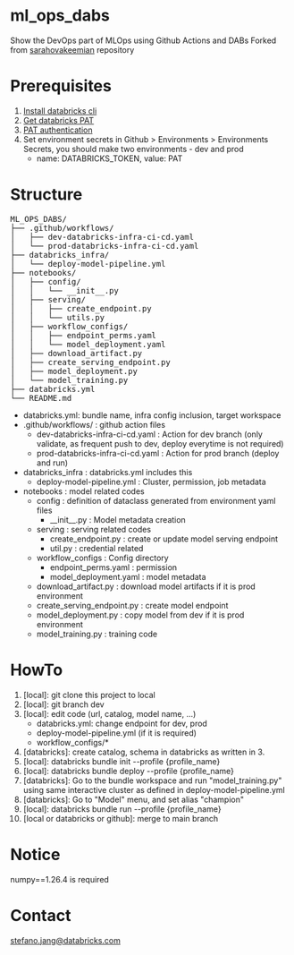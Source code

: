 # ml_ops_dabs
Show the DevOps part of MLOps using Github Actions and DABs
Forked from [sarahovakeemian](https://github.com/sarahovakeemian/ml_ops_dabs) repository

# Prerequisites
1. [Install databricks cli](https://docs.databricks.com/en/dev-tools/cli/install.html)
2. [Get databricks PAT](https://docs.databricks.com/en/dev-tools/auth/pat.html)
3. [PAT authentication](https://docs.databricks.com/en/dev-tools/cli/authentication.html#databricks-personal-access-token-authentication)
4. Set environment secrets in Github > Environments > Environments Secrets, you should make two environments - dev and prod
   * name: DATABRICKS_TOKEN, value: PAT

# Structure
<pre>
ML_OPS_DABS/
├── .github/workflows/
│   ├── dev-databricks-infra-ci-cd.yaml
│   └── prod-databricks-infra-ci-cd.yaml
├── databricks_infra/
│   └── deploy-model-pipeline.yml
├── notebooks/
│   ├── config/
│   │   └── __init__.py
│   ├── serving/
│   │   ├── create_endpoint.py
│   │   └── utils.py
│   ├── workflow_configs/
│   │   ├── endpoint_perms.yaml
│   │   └── model_deployment.yaml
│   ├── download_artifact.py
│   ├── create_serving_endpoint.py
│   ├── model_deployment.py
│   └── model_training.py
├── databricks.yml
└── README.md
</pre>

* databricks.yml: bundle name, infra config inclusion, target workspace
* .github/workflows/ : github action files
    * dev-databricks-infra-ci-cd.yaml : Action for dev branch (only validate, as frequent push to dev, deploy everytime is not required)
    * prod-databricks-infra-ci-cd.yaml : Action for prod branch (deploy and run)
* databricks_infra : databricks.yml includes this
    * deploy-model-pipeline.yml : Cluster, permission, job metadata
* notebooks : model related codes
    * config : definition of dataclass generated from environment yaml files
       * \_\_init\_\_.py : Model metadata creation
    * serving : serving related codes
       * create_endpoint.py : create or update model serving endpoint
       * util.py : credential related
    * workflow_configs : Config directory
       * endpoint_perms.yaml : permission
       * model_deployment.yaml : model metadata
    * download_artifact.py : download model artifacts if it is prod environment
    * create_serving_endpoint.py : create model endpoint
    * model_deployment.py : copy model from dev if it is prod environment
    * model_training.py : training code

# HowTo
1. [local]: git clone this project to local
2. [local]: git branch dev
3. [local]: edit code (url, catalog, model name, ...)
   * databricks.yml: change endpoint for dev, prod
   * deploy-model-pipeline.yml (if it is required)
   * workflow_configs/*
4. [databricks]: create catalog, schema in databricks as written in 3.
5. [local]: databricks bundle init --profile {profile_name}
6. [local]: databricks bundle deploy --profile {profile_name}
7. [databricks]: Go to the bundle workspace and run "model_training.py" using same interactive cluster as defined in deploy-model-pipeline.yml
8. [databricks]: Go to "Model" menu, and set alias "champion"
7. [local]: databricks bundle run --profile {profile_name}
8. [local or databricks or github]: merge to main branch

# Notice
numpy==1.26.4 is required

# Contact
stefano.jang@databricks.com


